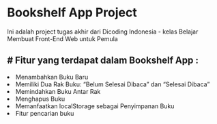<h1>Bookshelf App Project</h1>

Ini adalah project tugas akhir dari Dicoding Indonesia - kelas Belajar Membuat Front-End Web untuk Pemula

<h2># Fitur yang terdapat dalam Bookshelf App :</h2>
<li>Menambahkan Buku Baru</li>
<li>Memiliki Dua Rak Buku: “Belum Selesai Dibaca” dan “Selesai Dibaca”</li>
<li>Memindahkan Buku Antar Rak</li>
<li>Menghapus Buku</li>
<li>Memanfaatkan localStorage sebagai Penyimpanan Buku</li>
<li>Fitur pencarian buku</li>



